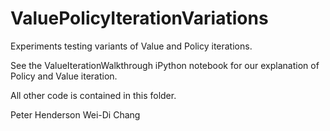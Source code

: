 # ValuePolicyIterationVariations
Experiments testing variants of Value and Policy iterations.

See the ValueIterationWalkthrough iPython notebook for our explanation of Policy and Value iteration.

All other code is contained in this folder.

Peter Henderson
Wei-Di Chang
